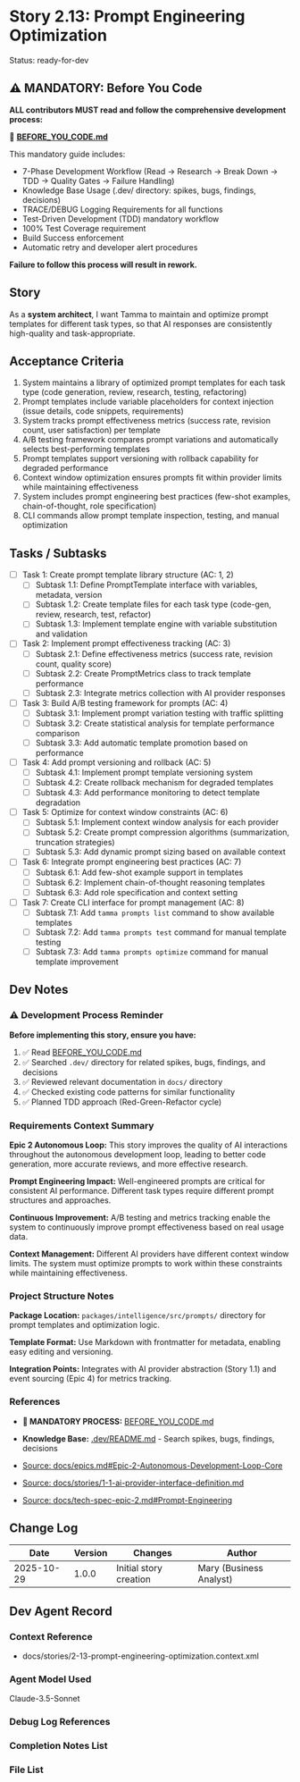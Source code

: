 # Story 2.13: Prompt Engineering Optimization

Status: ready-for-dev

## ⚠️ MANDATORY: Before You Code

**ALL contributors MUST read and follow the comprehensive development process:**

📖 **[BEFORE_YOU_CODE.md](../../BEFORE_YOU_CODE.md)**

This mandatory guide includes:
- 7-Phase Development Workflow (Read → Research → Break Down → TDD → Quality Gates → Failure Handling)
- Knowledge Base Usage (.dev/ directory: spikes, bugs, findings, decisions)
- TRACE/DEBUG Logging Requirements for all functions
- Test-Driven Development (TDD) mandatory workflow
- 100% Test Coverage requirement
- Build Success enforcement
- Automatic retry and developer alert procedures

**Failure to follow this process will result in rework.**

## Story

As a **system architect**,
I want Tamma to maintain and optimize prompt templates for different task types,
so that AI responses are consistently high-quality and task-appropriate.

## Acceptance Criteria

1. System maintains a library of optimized prompt templates for each task type (code generation, review, research, testing, refactoring)
2. Prompt templates include variable placeholders for context injection (issue details, code snippets, requirements)
3. System tracks prompt effectiveness metrics (success rate, revision count, user satisfaction) per template
4. A/B testing framework compares prompt variations and automatically selects best-performing templates
5. Prompt templates support versioning with rollback capability for degraded performance
6. Context window optimization ensures prompts fit within provider limits while maintaining effectiveness
7. System includes prompt engineering best practices (few-shot examples, chain-of-thought, role specification)
8. CLI commands allow prompt template inspection, testing, and manual optimization

## Tasks / Subtasks

- [ ] Task 1: Create prompt template library structure (AC: 1, 2)
  - [ ] Subtask 1.1: Define PromptTemplate interface with variables, metadata, version
  - [ ] Subtask 1.2: Create template files for each task type (code-gen, review, research, test, refactor)
  - [ ] Subtask 1.3: Implement template engine with variable substitution and validation

- [ ] Task 2: Implement prompt effectiveness tracking (AC: 3)
  - [ ] Subtask 2.1: Define effectiveness metrics (success rate, revision count, quality score)
  - [ ] Subtask 2.2: Create PromptMetrics class to track template performance
  - [ ] Subtask 2.3: Integrate metrics collection with AI provider responses

- [ ] Task 3: Build A/B testing framework for prompts (AC: 4)
  - [ ] Subtask 3.1: Implement prompt variation testing with traffic splitting
  - [ ] Subtask 3.2: Create statistical analysis for template performance comparison
  - [ ] Subtask 3.3: Add automatic template promotion based on performance

- [ ] Task 4: Add prompt versioning and rollback (AC: 5)
  - [ ] Subtask 4.1: Implement prompt template versioning system
  - [ ] Subtask 4.2: Create rollback mechanism for degraded templates
  - [ ] Subtask 4.3: Add performance monitoring to detect template degradation

- [ ] Task 5: Optimize for context window constraints (AC: 6)
  - [ ] Subtask 5.1: Implement context window analysis for each provider
  - [ ] Subtask 5.2: Create prompt compression algorithms (summarization, truncation strategies)
  - [ ] Subtask 5.3: Add dynamic prompt sizing based on available context

- [ ] Task 6: Integrate prompt engineering best practices (AC: 7)
  - [ ] Subtask 6.1: Add few-shot example support in templates
  - [ ] Subtask 6.2: Implement chain-of-thought reasoning templates
  - [ ] Subtask 6.3: Add role specification and context setting

- [ ] Task 7: Create CLI interface for prompt management (AC: 8)
  - [ ] Subtask 7.1: Add `tamma prompts list` command to show available templates
  - [ ] Subtask 7.2: Add `tamma prompts test` command for manual template testing
  - [ ] Subtask 7.3: Add `tamma prompts optimize` command for manual template improvement

## Dev Notes

### ⚠️ Development Process Reminder

**Before implementing this story, ensure you have:**
1. ✅ Read [BEFORE_YOU_CODE.md](../../BEFORE_YOU_CODE.md)
2. ✅ Searched `.dev/` directory for related spikes, bugs, findings, and decisions
3. ✅ Reviewed relevant documentation in `docs/` directory
4. ✅ Checked existing code patterns for similar functionality
5. ✅ Planned TDD approach (Red-Green-Refactor cycle)


### Requirements Context Summary

**Epic 2 Autonomous Loop:** This story improves the quality of AI interactions throughout the autonomous development loop, leading to better code generation, more accurate reviews, and more effective research.

**Prompt Engineering Impact:** Well-engineered prompts are critical for consistent AI performance. Different task types require different prompt structures and approaches.

**Continuous Improvement:** A/B testing and metrics tracking enable the system to continuously improve prompt effectiveness based on real usage data.

**Context Management:** Different AI providers have different context window limits. The system must optimize prompts to work within these constraints while maintaining effectiveness.

### Project Structure Notes

**Package Location:** `packages/intelligence/src/prompts/` directory for prompt templates and optimization logic.

**Template Format:** Use Markdown with frontmatter for metadata, enabling easy editing and versioning.

**Integration Points:** Integrates with AI provider abstraction (Story 1.1) and event sourcing (Epic 4) for metrics tracking.

### References

- **🔴 MANDATORY PROCESS:** [BEFORE_YOU_CODE.md](../../BEFORE_YOU_CODE.md)
- **Knowledge Base:** [.dev/README.md](../../.dev/README.md) - Search spikes, bugs, findings, decisions

- [Source: docs/epics.md#Epic-2-Autonomous-Development-Loop-Core](F:\Code\Repos\Tamma\docs\epics.md#Epic-2-Autonomous-Development-Loop-Core)
- [Source: docs/stories/1-1-ai-provider-interface-definition.md](F:\Code\Repos\Tamma\docs\stories\1-1-ai-provider-interface-definition.md)
- [Source: docs/tech-spec-epic-2.md#Prompt-Engineering](F:\Code\Repos\Tamma\docs\tech-spec-epic-2.md#Prompt-Engineering)

## Change Log

| Date       | Version | Changes                | Author                  |
| ---------- | ------- | ---------------------- | ----------------------- |
| 2025-10-29 | 1.0.0   | Initial story creation | Mary (Business Analyst) |

## Dev Agent Record

### Context Reference

- docs/stories/2-13-prompt-engineering-optimization.context.xml

### Agent Model Used

Claude-3.5-Sonnet

### Debug Log References

### Completion Notes List

### File List
